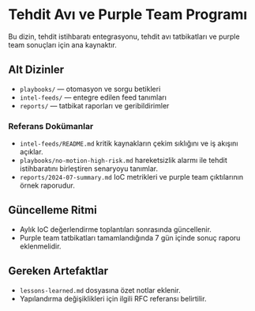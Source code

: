 # Tehdit Avı ve Purple Team Programı

Bu dizin, tehdit istihbaratı entegrasyonu, tehdit avı tatbikatları ve purple team sonuçları için ana kaynaktır.

## Alt Dizinler
- `playbooks/` — otomasyon ve sorgu betikleri
- `intel-feeds/` — entegre edilen feed tanımları
- `reports/` — tatbikat raporları ve geribildirimler

### Referans Dokümanlar
- `intel-feeds/README.md` kritik kaynakların çekim sıklığını ve iş akışını açıklar.
- `playbooks/no-motion-high-risk.md` hareketsizlik alarmı ile tehdit istihbaratını birleştiren senaryoyu tanımlar.
- `reports/2024-07-summary.md` IoC metrikleri ve purple team çıktılarının örnek raporudur.

## Güncelleme Ritmi
- Aylık IoC değerlendirme toplantıları sonrasında güncellenir.
- Purple team tatbikatları tamamlandığında 7 gün içinde sonuç raporu eklenmelidir.

## Gereken Artefaktlar
- `lessons-learned.md` dosyasına özet notlar eklenir.
- Yapılandırma değişiklikleri için ilgili RFC referansı belirtilir.
